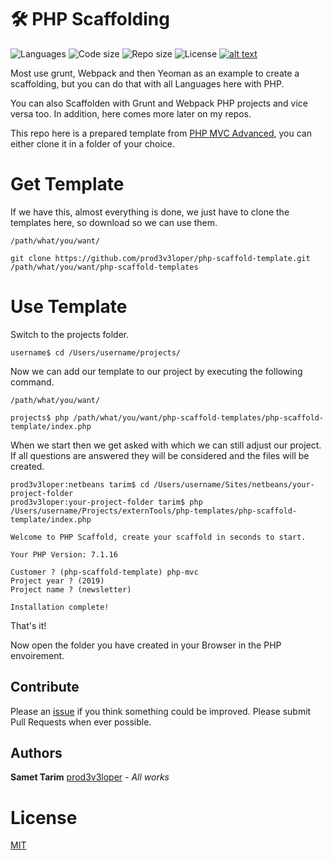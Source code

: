 # 🛠 PHP Scaffolding

![Languages](https://img.shields.io/github/languages/top/prod3v3loper/php-scaffold-template.svg?style=flat "Languages")
![Code size](https://img.shields.io/github/languages/code-size/prod3v3loper/php-scaffold-template.svg?style=flat "Code size")
![Repo size](https://img.shields.io/github/repo-size/prod3v3loper/php-scaffold-template.svg?style=flat "Repo size")
![License](https://img.shields.io/github/license/prod3v3loper/php-scaffold-template.svg?style=flat "License")
[![alt text](https://img.shields.io/website-up-down-green-red/https/www.tnado.com/open-source-projects-by-prod3v3loper.svg?style=flat "Website")](https://www.tnado.com/open-source-projects-by-prod3v3loper/ "Website")

Most use grunt, Webpack and then Yeoman as an example to create a scaffolding, but you can do that with all Languages here with PHP.

You can also Scaffolden with Grunt and Webpack PHP projects and vice versa too. In addition, here comes more later on my repos.

This repo here is a prepared template from [PHP MVC Advanced](https://github.com/prod3v3loper/php-mvc-advanced), you can either clone it in a folder of your choice.

# Get Template

If we have this, almost everything is done, we just have to clone the templates here, so download so we can use them.

`/path/what/you/want/`
```
git clone https://github.com/prod3v3loper/php-scaffold-template.git /path/what/you/want/php-scaffold-templates
```

# Use Template

Switch to the projects folder.
```
username$ cd /Users/username/projects/
```

Now we can add our template to our project by executing the following command.

`/path/what/you/want/`
```
projects$ php /path/what/you/want/php-scaffold-templates/php-scaffold-template/index.php
```

When we start then we get asked with which we can still adjust our project. If all questions are answered they will be considered and the files will be created.

```
prod3v3loper:netbeans tarim$ cd /Users/username/Sites/netbeans/your-project-folder
prod3v3loper:your-project-folder tarim$ php /Users/username/Projects/externTools/php-templates/php-scaffold-template/index.php

Welcome to PHP Scaffold, create your scaffold in seconds to start.

Your PHP Version: 7.1.16

Customer ? (php-scaffold-template) php-mvc
Project year ? (2019) 
Project name ? (newsletter) 

Installation complete!
```

That's it!

Now open the folder you have created in your Browser in the PHP envoirement.

## Contribute

Please an [issue](https://github.com/prod3v3loper/php-scaffold-template/issues) if you
think something could be improved. Please submit Pull Requests when ever
possible.

## Authors

**Samet Tarim** [prod3v3loper](https://www.prod3v3loper.com/) - *All works*

# License

[MIT](https://github.com/prod3v3loper/php-scaffold-template/blob/master/LICENSE)
